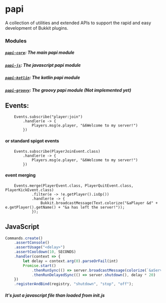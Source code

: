 # papi
A collection of utilities and extended APIs to support the rapid and easy development of Bukkit plugins. 
### Modules
##### [`papi-core`](https://github.com/PepejHa4ker/papi/tree/master/papi-core): The main papi module
##### [`papi-js`](https://github.com/PepejHa4ker/papi/tree/master/papi-js): The javascript papi module
##### [`papi-kotlin`](https://github.com/PepejHa4ker/papi/tree/master/papi-kotlin): The kotlin papi module 
##### [`papi-groovy`](https://github.com/PepejHa4ker/papi/tree/master/papi-groovy): The groovy papi module (Not implemented yet)

## Events:
```
    Events.subscribe("player:join")
        .handler(e -> {
            Players.msg(e.player, "&6Welcome to my server!")
        })
```
#### or standard spigot events
```
    Events.subscribe(PlayerJoinEvent.class)
        .handler(e -> {
            Players.msg(e.player, "&6Welcome to my server!")
        })
```
#### event merging
```
    Events.merge(PlayerEvent.class, PlayerQuitEvent.class, PlayerKickEvent.class)
            .filter(e -> !e.getPlayer().isOp())
            .handler(e -> {
                Bukkit.broadcastMessage(Text.colorize("&aPlayer &d" + e.getPlayer().getName() + "&a has left the server!"));
            });
```
## JavaScript

```javascript 1.6
Commands.create()
    .assertConsole()
    .assertUsage("<delay>")
    .assertCooldown(10, SECONDS)
    .handler(context => {
        let delay = context.arg(0).parseOrFail(int)
        Promise.start()
       	 	.thenRunSync(() => server.broadcastMessage(colorize(`&aServer will shutdown in &d${delay}&a seconds`)))
       		.thenRunDelayedSync(() => server.shutdown(), delay * 20)
    })
    .registerAndBind(registry, "shutdown", "stop", "off");	
```
##### It's just a javascript file than loaded from init.js


